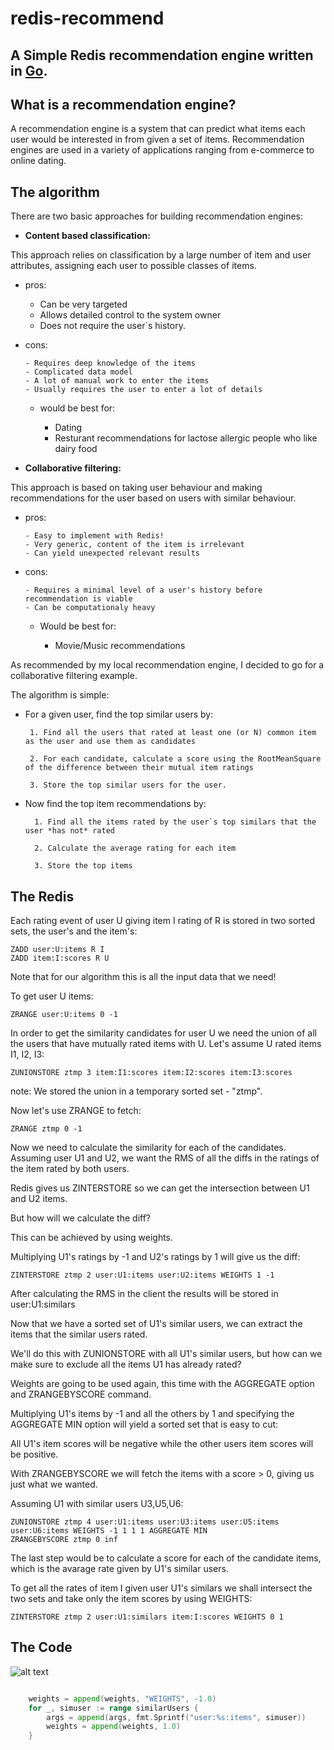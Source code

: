 # redis-recommend
## A Simple Redis recommendation engine written in [Go](https://golang.org/).

###

## What is a recommendation engine?
A recommendation engine is a system that can predict what items each user would be interested in from given a set of items. 
Recommendation engines are used in a variety of applications ranging from e-commerce to online dating. 

## The algorithm
There are two basic approaches for building recommendation engines:
* **Content based classification:**

 This approach relies on classification by a large number of item and user attributes, assigning each user to possible classes of items.
  * pros: 

       - Can be very targeted 
	   - Allows detailed control to the system owner
	   - Does not require the user`s history.

  * cons:

       	- Requires deep knowledge of the items
	   	- Complicated data model
	   	- A lot of manual work to enter the items
		- Usually requires the user to enter a lot of details
	
	* would be best for: 
	
	   	- Dating
		- Resturant recommendations for lactose allergic people who like dairy food
	
* **Collaborative filtering:**

 This approach is based on taking user behaviour and making recommendations for the user based on users with similar behaviour. 
  * pros: 

		- Easy to implement with Redis!
		- Very generic, content of the item is irrelevant
		- Can yield unexpected relevant results
		

  * cons:
		
		- Requires a minimal level of a user's history before recommendation is viable
		- Can be computationaly heavy
		
	* Would be best for:
	
		- Movie/Music recommendations
		
As recommended by my local recommendation engine, I decided to go for a collaborative filtering example.

The algorithm is simple:

 * For a given user, find the top similar users by:
			
		1. Find all the users that rated at least one (or N) common item as the user and use them as candidates
		
		2. For each candidate, calculate a score using the RootMeanSquare of the difference between their mutual item ratings
		
		3. Store the top similar users for the user.
		
* Now find the top item recommendations by:
	
		1. Find all the items rated by the user`s top similars that the user *has not* rated

		2. Calculate the average rating for each item

		3. Store the top items
		

## The Redis

Each rating event of user U giving item I rating of R is stored in two sorted sets, the user's and the item's:

```
ZADD user:U:items R I
ZADD item:I:scores R U
```

Note that for our algorithm this is all the input data that we need!

To get user U items:

```
ZRANGE user:U:items 0 -1
```

In order to get the similarity candidates for user U we need the union of all the users that have mutually rated items with U. Let's assume U rated items I1, I2, I3:

```
ZUNIONSTORE ztmp 3 item:I1:scores item:I2:scores item:I3:scores
```

note: We stored the union in a temporary sorted set - "ztmp". 

Now let's use ZRANGE to fetch:

```
ZRANGE ztmp 0 -1
``` 

Now we need to calculate the similarity for each of the candidates. 
Assuming user U1 and U2, we want the RMS of all the diffs in the ratings of the item rated by both users.

Redis gives us ZINTERSTORE so we can get the intersection between U1 and U2 items. 

But how will we calculate the diff?  

This can be achieved by using weights.

Multiplying U1's ratings by -1 and U2's ratings by 1 will give us the diff:

```
ZINTERSTORE ztmp 2 user:U1:items user:U2:items WEIGHTS 1 -1  
```

After calculating the RMS in the client the results will be stored in user:U1:similars

Now that we have a sorted set of U1's similar users, we can extract the items that the similar users rated.

We'll do this with ZUNIONSTORE with all U1's similar users, but how can we make sure to exclude all the items U1 has already rated?

Weights are going to be used again, this time with the AGGREGATE option and ZRANGEBYSCORE command.

Multiplying U1's items by -1 and all the others by 1 and specifying the AGGREGATE MIN option will yield a sorted set that is easy to cut:

All U1's item scores will be negative while the other users item scores will be positive.

With ZRANGEBYSCORE we will fetch the items with a score > 0, giving us just what we wanted.

Assuming U1 with similar users U3,U5,U6:

```
ZUNIONSTORE ztmp 4 user:U1:items user:U3:items user:U5:items user:U6:items WEIGHTS -1 1 1 1 AGGREGATE MIN
ZRANGEBYSCORE ztmp 0 inf
```

The last step would be to calculate a score for each of the candidate items, which is the avarage rate given by U1's similar users.

To get all the rates of item I given user U1's similars we shall intersect the two sets and take only the item scores by using WEIGHTS:

```
ZINTERSTORE ztmp 2 user:U1:similars item:I:scores WEIGHTS 0 1 
```

## The Code

![alt text](http://blog.wiser.com/wp-content/uploads/2014/07/tumblr_lu7nekn38a1qfvq9bo1_500.jpg "Logo Title Text 1")


```go

	weights = append(weights, "WEIGHTS", -1.0)
	for _, simuser := range similarUsers {
		args = append(args, fmt.Sprintf("user:%s:items", simuser))
		weights = append(weights, 1.0)
	}
```	


